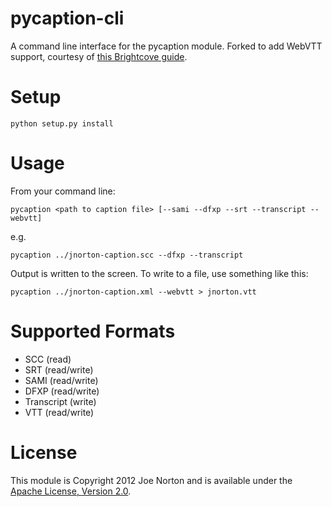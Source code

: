 pycaption-cli
=============

A command line interface for the pycaption module. Forked to add WebVTT support, courtesy of [this Brightcove guide](docs.brightcove.com/en/perform/brightcove-player/guides/webvtt-converter.html).

Setup
=====

    python setup.py install

Usage
=====

From your command line:

    pycaption <path to caption file> [--sami --dfxp --srt --transcript --webvtt]
    
e.g.

    pycaption ../jnorton-caption.scc --dfxp --transcript

Output is written to the screen. To write to a file, use something like this:

    pycaption ../jnorton-caption.xml --webvtt > jnorton.vtt

Supported Formats
=================

 - SCC (read)
 - SRT (read/write)
 - SAMI (read/write)
 - DFXP (read/write)
 - Transcript (write)
 - VTT (read/write)
 
License
=======

This module is Copyright 2012 Joe Norton and is available under the [Apache License, Version 2.0][1].

[1]: http://www.apache.org/licenses/LICENSE-2.0
